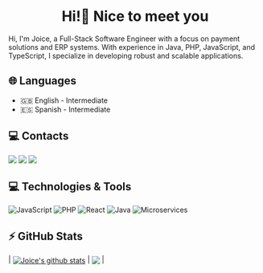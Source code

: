 <h1 align="center"> Hi!👋 Nice to meet you </h1>

Hi, I'm Joice, a Full-Stack Software Engineer with a focus on payment solutions and ERP systems. With experience in Java, PHP, JavaScript, and TypeScript, I specialize in developing robust and scalable applications.

## 🌐 Languages
- 🇬🇧 English - Intermediate
- 🇪🇸 Spanish - Intermediate

## 💻 Contacts

<a href="https://gitlab.com/joicepassos" alt="gitlab" target="_blank"></a>
<a href="https://instagram.com/joice_passsos" target="_blank"><img src="https://img.shields.io/badge/-Instagram-%23E4405F?style=for-the-badge&logo=instagram&logoColor=white" target="_blank"></a>
<a href = "mailto:joicepassos72@gmail.com"><img src="https://img.shields.io/badge/Gmail-D14836?style=for-the-badge&logo=gmail&logoColor=white" target="_blank"></a>
<a href="https://www.linkedin.com/in/jfpassos" target="_blank"><img src="https://img.shields.io/badge/-LinkedIn-%230077B5?style=for-the-badge&logo=linkedin&logoColor=white" target="_blank"></a>

## 💻 Technologies & Tools

![JavaScript](https://img.shields.io/badge/-JavaScript-black?style=flat-square&logo=javascript)
![PHP](https://img.shields.io/badge/-PHP-black?style=flat-square&logo=php)
![React](https://img.shields.io/badge/-React-black?style=flat-square&logo=react)
![Java](https://img.shields.io/badge/-Java-black?style=flat-square&logo=java)
![Microservices](https://img.shields.io/badge/-Microservices-black?style=flat-square&logo=microservices)
        
## ⚡ GitHub Stats

| <a href="https://github.com/joicepassos/github-readme-stats"><img align="center" src="https://github-readme-stats.vercel.app/api?username=joicepassos&show_icons=true&include_all_commits=true&theme=buefy&hide_border=true" alt="Joice's github stats" /></a> | <a href="https://github.com/joicepassos/github-readme-stats"><img align="center" src="https://github-readme-stats.vercel.app/api/top-langs/?username=joicepassos&layout=compact&theme=buefy&hide_border=true" /></a> |

